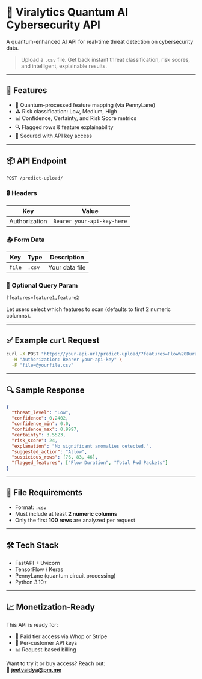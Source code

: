 
# 🔐 Viralytics Quantum AI Cybersecurity API

A quantum-enhanced AI API for real-time threat detection on cybersecurity data.

> Upload a `.csv` file. Get back instant threat classification, risk scores, and intelligent, explainable results.

---

## 🚀 Features

- 🧠 Quantum-processed feature mapping (via PennyLane)
- ⚠️ Risk classification: Low, Medium, High
- 📊 Confidence, Certainty, and Risk Score metrics
- 🔍 Flagged rows & feature explainability
- 🔐 Secured with API key access

---

## 📦 API Endpoint

```
POST /predict-upload/
```

### 🔒 Headers

| Key | Value |
|-----|-------|
| Authorization | `Bearer your-api-key-here` |

### 📤 Form Data

| Key | Type | Description |
|-----|------|-------------|
| `file` | `.csv` | Your data file |

### 🔎 Optional Query Param

```bash
?features=feature1,feature2
```

Let users select which features to scan (defaults to first 2 numeric columns).

---

## ✅ Example `curl` Request

```bash
curl -X POST "https://your-api-url/predict-upload/?features=Flow%20Duration,Total%20Fwd%20Packets" \
  -H "Authorization: Bearer your-api-key" \
  -F "file=@yourfile.csv"
```

---

## 🔍 Sample Response

```json
{
  "threat_level": "Low",
  "confidence": 0.2402,
  "confidence_min": 0.0,
  "confidence_max": 0.9997,
  "certainty": 3.5523,
  "risk_score": 24,
  "explanation": "No significant anomalies detected.",
  "suggested_action": "Allow",
  "suspicious_rows": [76, 83, 46],
  "flagged_features": ["Flow Duration", "Total Fwd Packets"]
}
```

---

## 📁 File Requirements

- Format: `.csv`
- Must include at least **2 numeric columns**
- Only the first **100 rows** are analyzed per request

---

## 🛠 Tech Stack

- FastAPI + Uvicorn
- TensorFlow / Keras
- PennyLane (quantum circuit processing)
- Python 3.10+

---

## 📈 Monetization-Ready

This API is ready for:
- 🚀 Paid tier access via Whop or Stripe
- 🔑 Per-customer API keys
- 📊 Request-based billing

Want to try it or buy access? Reach out:  
📧 **jeetvaidya@pm.me**
